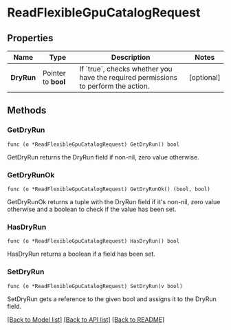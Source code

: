 # ReadFlexibleGpuCatalogRequest

## Properties

Name | Type | Description | Notes
------------ | ------------- | ------------- | -------------
**DryRun** | Pointer to **bool** | If &#x60;true&#x60;, checks whether you have the required permissions to perform the action. | [optional] 

## Methods

### GetDryRun

`func (o *ReadFlexibleGpuCatalogRequest) GetDryRun() bool`

GetDryRun returns the DryRun field if non-nil, zero value otherwise.

### GetDryRunOk

`func (o *ReadFlexibleGpuCatalogRequest) GetDryRunOk() (bool, bool)`

GetDryRunOk returns a tuple with the DryRun field if it's non-nil, zero value otherwise
and a boolean to check if the value has been set.

### HasDryRun

`func (o *ReadFlexibleGpuCatalogRequest) HasDryRun() bool`

HasDryRun returns a boolean if a field has been set.

### SetDryRun

`func (o *ReadFlexibleGpuCatalogRequest) SetDryRun(v bool)`

SetDryRun gets a reference to the given bool and assigns it to the DryRun field.


[[Back to Model list]](../README.md#documentation-for-models) [[Back to API list]](../README.md#documentation-for-api-endpoints) [[Back to README]](../README.md)



